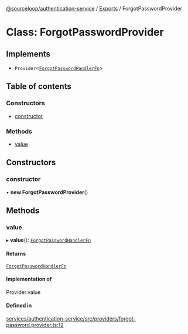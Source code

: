 [@sourceloop/authentication-service](../README.md) / [Exports](../modules.md) / ForgotPasswordProvider

# Class: ForgotPasswordProvider

## Implements

- `Provider`<[`ForgotPasswordHandlerFn`](../interfaces/ForgotPasswordHandlerFn.md)\>

## Table of contents

### Constructors

- [constructor](ForgotPasswordProvider.md#constructor)

### Methods

- [value](ForgotPasswordProvider.md#value)

## Constructors

### constructor

• **new ForgotPasswordProvider**()

## Methods

### value

▸ **value**(): [`ForgotPasswordHandlerFn`](../interfaces/ForgotPasswordHandlerFn.md)

#### Returns

[`ForgotPasswordHandlerFn`](../interfaces/ForgotPasswordHandlerFn.md)

#### Implementation of

Provider.value

#### Defined in

[services/authentication-service/src/providers/forgot-password.provider.ts:12](https://github.com/codeweb05/repo1/blob/ea19add/services/authentication-service/src/providers/forgot-password.provider.ts#L12)
